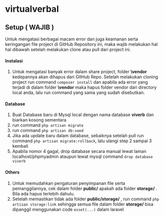 # virtualverbal
## Setup ( WAJIB )
Untuk mengatasi berbagai macam error dan juga keamanan serta keringangan file project di GitHub Repository ini, maka wajib melakukan hal hal dibawah setelah melakukan clone atau pull dari project ini.
#### Instalasi
  1. Untuk mengatasi banyak error dalam share project, folder **\vendor** kedepannya akan dihapus dari GitHub Repo. Setelah melakukan cloning project run command ` composer install ` dan apabila ada error yang terjadi di dalam folder **\vendor** maka hapus folder vendor dari directory local anda, lalu run command yang sama yang sudah disebutkan.
#### Database
  1. Buat Database baru di Mysql local dengan nama database **viverb** dan biarkan kosong sementara
  2. run command ` php artisan migrate `
  3. run command ` php artisan db:seed `
  4. Jika ada update baru dalam database, sebaiknya setelah pull run command ` php artisan migrate:rollback `, lalu ulangi step 2 sampai 3 kembali
  5. Apabila nomor 4 gagal, drop database secara manual lewat laman localhost/phpmyadmin ataupun lewat mysql command ` drop database viverb `
#### Others
  1. Untuk memudahkan pengaturan penyimpanan file serta pemanggilannya, cek dalam folder **public/** apakah ada folder **storage/** . Bila ada hapus terlebih dahulu.
  2. Setelah memastikan tidak ada folder **public/storage/** , run command ` php artisan storage:link ` sehingga semua file dalam folder **storage/** bisa dipanggil menggunakan  code  ` asset(...) ` dalam laravel
